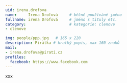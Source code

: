 ```yaml
---
uid: irena.drofova
name:     Irena Drofová  	# běžně používáné jméno
fullname: irena Drofová 	# jméno s tituly etc.
category:                   # kategorie: clenove
- clenove

img: people/ppp.jpg   # 165 x 220
description: Pirátka # kratký popis, max 160 znaků
mail:
- irena.drofova@pirati.cz
profiles:
  facebook: https://www.facebook.com
---
```


xxx
